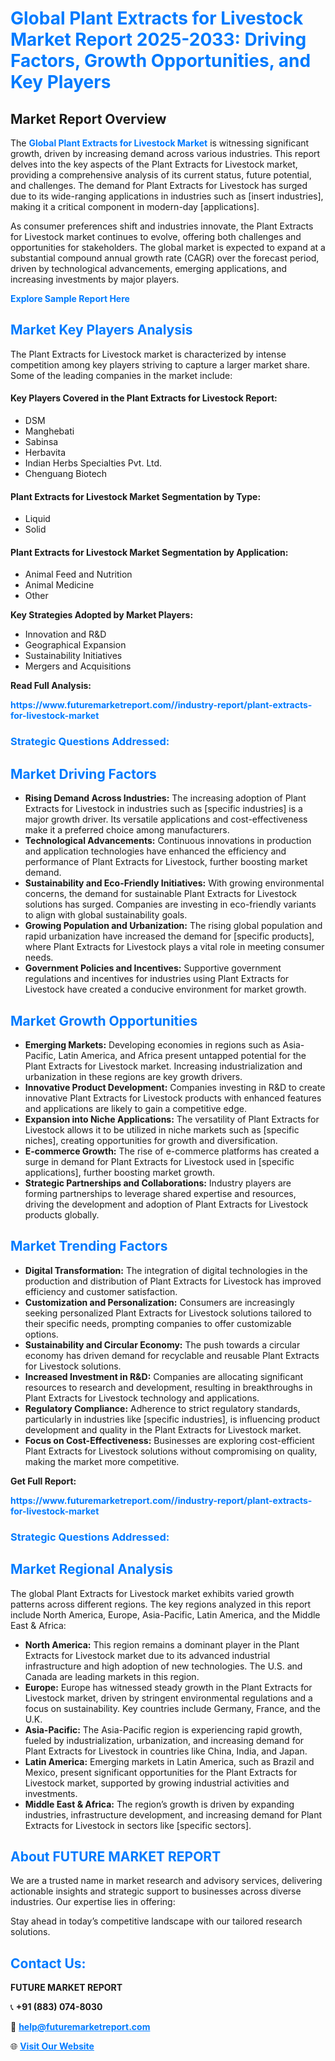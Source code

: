 <h1 style="color: #007BFF;">Global Plant Extracts for Livestock Market Report 2025-2033: Driving Factors, Growth Opportunities, and Key Players</h1>

<section id="overview">
<h2>Market Report Overview</h2>
<p>The <a href="https://www.futuremarketreport.com//industry-report/plant-extracts-for-livestock-market" style="color: #007BFF; text-decoration: none;"><strong>Global Plant Extracts for Livestock Market</strong></a> is witnessing significant growth, driven by increasing demand across various industries. This report delves into the key aspects of the Plant Extracts for Livestock market, providing a comprehensive analysis of its current status, future potential, and challenges. The demand for Plant Extracts for Livestock has surged due to its wide-ranging applications in industries such as [insert industries], making it a critical component in modern-day [applications].</p>
<p>As consumer preferences shift and industries innovate, the Plant Extracts for Livestock market continues to evolve, offering both challenges and opportunities for stakeholders. The global market is expected to expand at a substantial compound annual growth rate (CAGR) over the forecast period, driven by technological advancements, emerging applications, and increasing investments by major players.</p>
</section>

<section id="overview">
<p><a href="https://www.futuremarketreport.com//request-sample/reportId=61938" style="color: #007BFF; text-decoration: none;"><strong>Explore Sample Report Here</strong></a></p>
</section>

<section id="key-players">
<h2 style="color: #007BFF;">Market Key Players Analysis</h2>
<p>The Plant Extracts for Livestock market is characterized by intense competition among key players striving to capture a larger market share. Some of the leading companies in the market include:</p>
<h4>Key Players Covered in the Plant Extracts for Livestock Report:</h4>
<ul><li>DSM</li><li>Manghebati</li><li>Sabinsa</li><li>Herbavita</li><li>Indian Herbs Specialties Pvt. Ltd.</li><li>Chenguang Biotech</li></ul>
<h4>Plant Extracts for Livestock Market Segmentation by Type:</h4>
<ul><li>Liquid</li><li>Solid</li></ul>

<h4>Plant Extracts for Livestock Market Segmentation by Application:</h4>
<ul><li>Animal Feed and Nutrition</li><li>Animal Medicine</li><li>Other</li></ul>
<p><strong>Key Strategies Adopted by Market Players:</strong></p>
<ul>
<li>Innovation and R&D</li>
<li>Geographical Expansion</li>
<li>Sustainability Initiatives</li>
<li>Mergers and Acquisitions</li>
</ul>
</section>

<section>
<p><strong>Read Full Analysis: </strong></p><a href="https://www.futuremarketreport.com//industry-report/plant-extracts-for-livestock-market" style="color: #007BFF; text-decoration: none;"><strong>https://www.futuremarketreport.com//industry-report/plant-extracts-for-livestock-market</strong></a>
<h3 style="color: #007BFF;">Strategic Questions Addressed:</h3>
</section>

<section id="driving-factors">
<h2 style="color: #007BFF;">Market Driving Factors</h2>
<ul>
<li><strong>Rising Demand Across Industries:</strong> The increasing adoption of Plant Extracts for Livestock in industries such as [specific industries] is a major growth driver. Its versatile applications and cost-effectiveness make it a preferred choice among manufacturers.</li>
<li><strong>Technological Advancements:</strong> Continuous innovations in production and application technologies have enhanced the efficiency and performance of Plant Extracts for Livestock, further boosting market demand.</li>
<li><strong>Sustainability and Eco-Friendly Initiatives:</strong> With growing environmental concerns, the demand for sustainable Plant Extracts for Livestock solutions has surged. Companies are investing in eco-friendly variants to align with global sustainability goals.</li>
<li><strong>Growing Population and Urbanization:</strong> The rising global population and rapid urbanization have increased the demand for [specific products], where Plant Extracts for Livestock plays a vital role in meeting consumer needs.</li>
<li><strong>Government Policies and Incentives:</strong> Supportive government regulations and incentives for industries using Plant Extracts for Livestock have created a conducive environment for market growth.</li>
</ul>
</section>

<section id="growth-opportunities">
<h2 style="color: #007BFF;">Market Growth Opportunities</h2>
<ul>
<li><strong>Emerging Markets:</strong> Developing economies in regions such as Asia-Pacific, Latin America, and Africa present untapped potential for the Plant Extracts for Livestock market. Increasing industrialization and urbanization in these regions are key growth drivers.</li>
<li><strong>Innovative Product Development:</strong> Companies investing in R&D to create innovative Plant Extracts for Livestock products with enhanced features and applications are likely to gain a competitive edge.</li>
<li><strong>Expansion into Niche Applications:</strong> The versatility of Plant Extracts for Livestock allows it to be utilized in niche markets such as [specific niches], creating opportunities for growth and diversification.</li>
<li><strong>E-commerce Growth:</strong> The rise of e-commerce platforms has created a surge in demand for Plant Extracts for Livestock used in [specific applications], further boosting market growth.</li>
<li><strong>Strategic Partnerships and Collaborations:</strong> Industry players are forming partnerships to leverage shared expertise and resources, driving the development and adoption of Plant Extracts for Livestock products globally.</li>
</ul>
</section>

<section id="trending-factors">
<h2 style="color: #007BFF;">Market Trending Factors</h2>
<ul>
<li><strong>Digital Transformation:</strong> The integration of digital technologies in the production and distribution of Plant Extracts for Livestock has improved efficiency and customer satisfaction.</li>
<li><strong>Customization and Personalization:</strong> Consumers are increasingly seeking personalized Plant Extracts for Livestock solutions tailored to their specific needs, prompting companies to offer customizable options.</li>
<li><strong>Sustainability and Circular Economy:</strong> The push towards a circular economy has driven demand for recyclable and reusable Plant Extracts for Livestock solutions.</li>
<li><strong>Increased Investment in R&D:</strong> Companies are allocating significant resources to research and development, resulting in breakthroughs in Plant Extracts for Livestock technology and applications.</li>
<li><strong>Regulatory Compliance:</strong> Adherence to strict regulatory standards, particularly in industries like [specific industries], is influencing product development and quality in the Plant Extracts for Livestock market.</li>
<li><strong>Focus on Cost-Effectiveness:</strong> Businesses are exploring cost-efficient Plant Extracts for Livestock solutions without compromising on quality, making the market more competitive.</li>
</ul>
</section>

<section>
<p><strong>Get Full Report: </strong></p><a href="https://www.futuremarketreport.com//industry-report/plant-extracts-for-livestock-market" style="color: #007BFF; text-decoration: none;"><strong>https://www.futuremarketreport.com//industry-report/plant-extracts-for-livestock-market</strong></a>
<h3 style="color: #007BFF;">Strategic Questions Addressed:</h3>
</section>


<section id="regional-analysis">
<h2 style="color: #007BFF;">Market Regional Analysis</h2>
<p>The global Plant Extracts for Livestock market exhibits varied growth patterns across different regions. The key regions analyzed in this report include North America, Europe, Asia-Pacific, Latin America, and the Middle East & Africa:</p>
<ul>
<li><strong>North America:</strong> This region remains a dominant player in the Plant Extracts for Livestock market due to its advanced industrial infrastructure and high adoption of new technologies. The U.S. and Canada are leading markets in this region.</li>
<li><strong>Europe:</strong> Europe has witnessed steady growth in the Plant Extracts for Livestock market, driven by stringent environmental regulations and a focus on sustainability. Key countries include Germany, France, and the U.K.</li>
<li><strong>Asia-Pacific:</strong> The Asia-Pacific region is experiencing rapid growth, fueled by industrialization, urbanization, and increasing demand for Plant Extracts for Livestock in countries like China, India, and Japan.</li>
<li><strong>Latin America:</strong> Emerging markets in Latin America, such as Brazil and Mexico, present significant opportunities for the Plant Extracts for Livestock market, supported by growing industrial activities and investments.</li>
<li><strong>Middle East & Africa:</strong> The region’s growth is driven by expanding industries, infrastructure development, and increasing demand for Plant Extracts for Livestock in sectors like [specific sectors].</li>
</ul>
</section>

<footer>
<h2 style="color: #007BFF;">About FUTURE MARKET REPORT</h2>
<p>We are a trusted name in market research and advisory services, delivering actionable insights and strategic support to businesses across diverse industries. Our expertise lies in offering:</p>

<p>Stay ahead in today’s competitive landscape with our tailored research solutions.</p>

<h2 style="color: #007BFF;">Contact Us:</h2>
<p><strong>FUTURE MARKET REPORT</strong></p>
<p>📞 <strong>+91 (883) 074-8030</strong></p>
<p>📧 <strong><a href="mailto:help@futuremarketreport.com" style="color: #007BFF;">help@futuremarketreport.com</a></strong></p>
<p>🌐 <strong><a href="https://www.futuremarketreport.com/" style="color: #007BFF;">Visit Our Website</a></strong></p>
</footer>